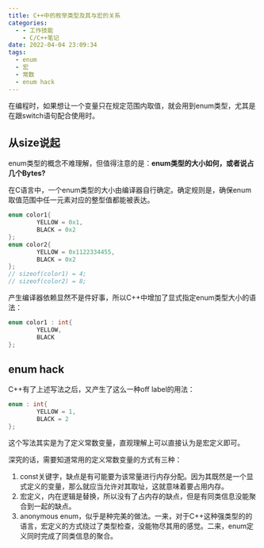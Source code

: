 ```yaml
---
title: C++中的枚举类型及其与宏的关系
categories:
  - - 工作技能
    - C/C++笔记
date: 2022-04-04 23:09:34
tags:
  - enum
  - 宏
  - 常数
  - enum hack
---
```

在编程时，如果想让一个变量只在规定范围内取值，就会用到enum类型，尤其是在跟switch语句配合使用时。

## 从size说起
enum类型的概念不难理解，但值得注意的是：**enum类型的大小如何，或者说占几个Bytes?**

在C语言中，一个enum类型的大小由编译器自行确定。确定规则是，确保enum取值范围中任一元素对应的整型值都能被表达。
```cpp
enum color1{
        YELLOW = 0x1,
        BLACK = 0x2
};
enum color2{
        YELLOW = 0x1122334455,
        BLACK = 0x2
};
// sizeof(color1) = 4;
// sizeof(color2) = 8;
```
产生编译器依赖显然不是件好事，所以C++中增加了显式指定enum类型大小的语法：
```cpp
enum color1 : int{
        YELLOW,
        BLACK
};
```

## enum hack
C++有了上述写法之后，又产生了这么一种off label的用法：
```cpp
enum : int{
        YELLOW = 1,
        BLACK = 2
};
```
这个写法其实是为了定义常数变量，直观理解上可以直接认为是宏定义即可。

深究的话，需要知道常用的定义常数变量的方式有三种：
1. const关键字，缺点是有可能要为该常量进行内存分配。因为其既然是一个显式定义的变量，那么就应当允许对其取址，这就意味着要占用内存。
2. 宏定义，内在逻辑是替换，所以没有了占内存的缺点，但是有同类信息没能聚合到一起的缺点。
3. anonymous enum，似乎是种完美的做法。一来，对于C++这种强类型的的语言，宏定义的方式绕过了类型检查，没能物尽其用的感觉。二来，enum定义同时完成了同类信息的聚合。
